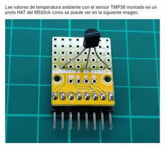 Lee valores de temperatura ambiente con el sensor TMP36 montado en un proto HAT del M5Stick como se puede ver en la siguiente imagen.

![alt text](TMP36Hat.png)
